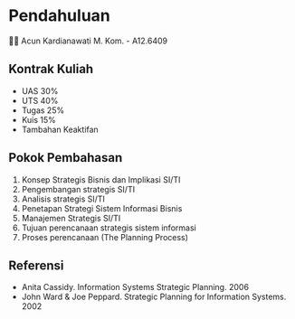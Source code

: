# Pendahuluan

👩‍🏫 Acun Kardianawati M. Kom. - A12.6409

## Kontrak Kuliah

- UAS 30%
- UTS 40%
- Tugas 25%
- Kuis 15%
- Tambahan Keaktifan

## Pokok Pembahasan

1. Konsep Strategis Bisnis dan Implikasi SI/TI
2. Pengembangan strategis SI/TI
3. Analisis strategis SI/TI
4. Penetapan Strategi Sistem Informasi Bisnis
5. Manajemen Strategis SI/TI
6. Tujuan perencanaan strategis sistem informasi
7. Proses perencanaan (The Planning Process)

## Referensi

- Anita Cassidy. Information Systems Strategic Planning. 2006
- John Ward & Joe Peppard. Strategic Planning for Information Systems. 2002
